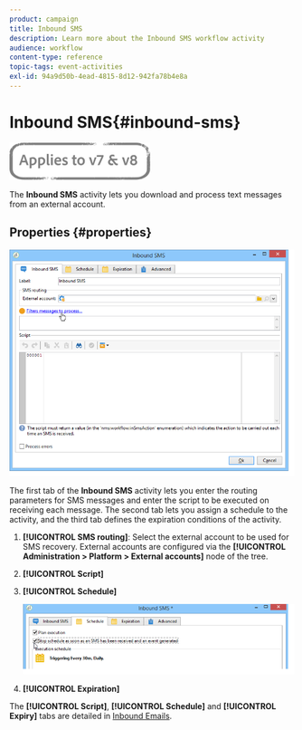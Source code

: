 ```yaml
---
product: campaign
title: Inbound SMS
description: Learn more about the Inbound SMS workflow activity
audience: workflow
content-type: reference
topic-tags: event-activities
exl-id: 94a9d50b-4ead-4815-8d12-942fa78b4e8a
---
```

# Inbound SMS{#inbound-sms}

![](../../assets/common.svg)

The **Inbound SMS** activity lets you download and process text messages from an external account.

## Properties {#properties}

![](assets/sms_rec_edit.png)

The first tab of the **Inbound SMS** activity lets you enter the routing parameters for SMS messages and enter the script to be executed on receiving each message. The second tab lets you assign a schedule to the activity, and the third tab defines the expiration conditions of the activity.

1. **[!UICONTROL SMS routing]**: Select the external account to be used for SMS recovery. External accounts are configured via the **[!UICONTROL Administration > Platform > External accounts]** node of the tree.
1. **[!UICONTROL Script]** 
1. **[!UICONTROL Schedule]** 

   ![](assets/sms_rec_edit_2.png)

1. **[!UICONTROL Expiration]**

The **[!UICONTROL Script]**, **[!UICONTROL Schedule]** and **[!UICONTROL Expiry]** tabs are detailed in [Inbound Emails](inbound-emails.md).
